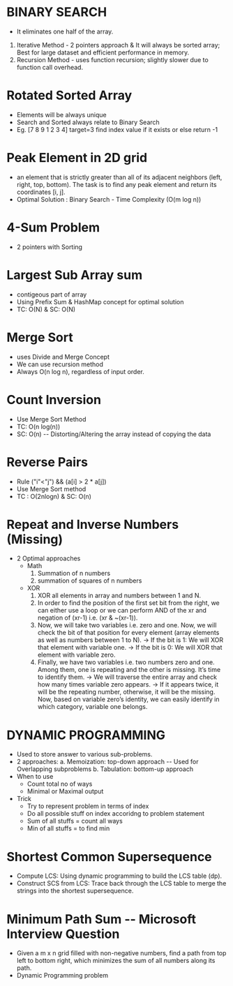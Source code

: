 # BINARY SEARCH
- It eliminates one half of the array.
1) Iterative Method - 2 pointers approach & It will always be sorted array; Best for large dataset and efficient performance in memory.
2) Recursion Method - uses function recursion; slightly slower due to function call overhead.

# Rotated Sorted Array 
- Elements will be always unique 
- Search and Sorted always relate to Binary Search
- Eg. [7 8 9 1 2 3 4] target=3 find index value if it exists or else return -1

# Peak Element in 2D grid
- an element that is strictly greater than all of its adjacent neighbors (left, right, top, bottom). The task is to find any peak element and return its coordinates [i, j].
- Optimal Solution : Binary Search - Time Complexity (O(m log n))

# 4-Sum Problem
- 2 pointers with Sorting

# Largest Sub Array sum
- contigeous part of array
- Using Prefix Sum & HashMap concept for optimal solution
- TC: O(N) & SC: O(N)

# Merge Sort
- uses Divide and Merge Concept
- We can use recursion method 
- Always O(n log n), regardless of input order.


# Count Inversion
- Use Merge Sort Method
- TC: O(n log(n))
- SC: O(n) -- Distorting/Altering the array instead of copying the data

# Reverse Pairs
- Rule ("i"<"j") && (a[i] > 2 * a[j])
- Use Merge Sort method 
- TC : O(2nlogn) & SC: O(n)

# Repeat and Inverse Numbers (Missing)
- 2 Optimal approaches
  - Math
    1) Summation of n numbers
    2) summation of squares of n numbers
  - XOR
    1) XOR all elements in array and numbers between 1 and N.
    2) In order to find the position of the first set bit from the right, we can either use a loop or we can perform AND of the xr and negation of (xr-1) i.e. (xr & ~(xr-1)).
    3) Now, we will take two variables i.e. zero and one. Now, we will check the bit of that position for every element (array elements as well as numbers between 1 to N).
        -> If the bit is 1: We will XOR that element with variable one.
        -> If the bit is 0: We will XOR that element with variable zero.
    4) Finally, we have two variables i.e. two numbers zero and one. Among them, one is repeating and the other is missing. It’s time to identify them. 
        -> We will traverse the entire array and check how many times variable zero appears. 
        -> If it appears twice, it will be the repeating number, otherwise, it will be the missing. Now, based on variable zero’s identity, we can easily identify in which category, variable one belongs.
 

# DYNAMIC PROGRAMMING
- Used to store answer to various sub-problems.
- 2 approaches: 
    a. Memoization: top-down approach -- Used for Overlapping subproblems
    b. Tabulation: bottom-up approach
- When to use 
    - Count total no of ways
    - Minimal or Maximal output
- Trick 
    - Try to represent problem in terms of index
    - Do all possible stuff on index accoridng to problem statement
    - Sum of all stuffs = count all ways
    - Min of all stuffs = to find min

# Shortest Common Supersequence
- Compute LCS: Using dynamic programming to build the LCS table (dp).
- Construct SCS from LCS: Trace back through the LCS table to merge the strings into the shortest supersequence.

# Minimum Path Sum -- Microsoft Interview Question
- Given a m x n grid filled with non-negative numbers, find a path from top left to bottom right, which minimizes the sum of all numbers along its path.
- Dynamic Programming problem
